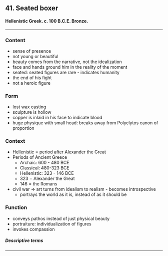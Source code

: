 <!-- order:3 -->
## 41. Seated boxer

#### Hellenistic Greek. c. 100 B.C.E. Bronze.

---

### Content
- sense of presence
- not young or beautiful
- beauty comes from the narrative, not the idealization
- face and hands ground him in the reality of the moment
- seated: seated figures are rare - indicates humanity
- the end of his fight
- not a heroic figure

### Form
- lost wax casting
- sculpture is hollow
- copper is inlaid in his face to indicate blood
- huge physique with small head: breaks away from Polyclytos canon of proportion

### Context
- Hellenistic = period after Alexander the Great
- Periods of Ancient Greece
  - Archaic: 600 - 480 BCE
  - Classical: 480-323 BCE
  - Hellenistic: 323 - 146 BCE 
  - 323 = Alexander the Great
  - 146 = the Romans
- civil war => art turns from idealism to realism - becomes introspective
  - portrays the world as it is, instead of as it should be

### Function
- conveys pathos instead of just physical beauty
- portraiture: individualization of figures
- invokes compassion

##### Descriptive terms

---
